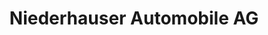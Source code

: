 ---
title: "Niederhauser Automobile AG"
url: /thuernen/niederhauser-automobile-ag/
shop: Autowerkstatt
---